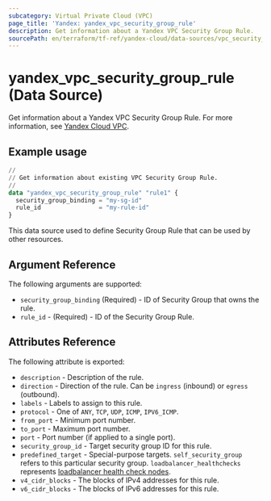 ```yaml
---
subcategory: Virtual Private Cloud (VPC)
page_title: 'Yandex: yandex_vpc_security_group_rule'
description: Get information about a Yandex VPC Security Group Rule.
sourcePath: en/terraform/tf-ref/yandex-cloud/data-sources/vpc_security_group_rule.md
---
```


# yandex_vpc_security_group_rule (Data Source)

Get information about a Yandex VPC Security Group Rule. For more information, see [Yandex Cloud VPC](https://yandex.cloud/docs/vpc/concepts/security-groups).

## Example usage

```terraform
//
// Get information about existing VPC Security Group Rule.
//
data "yandex_vpc_security_group_rule" "rule1" {
  security_group_binding = "my-sg-id"
  rule_id                = "my-rule-id"
}
```

This data source used to define Security Group Rule that can be used by other resources.

## Argument Reference

The following arguments are supported:

* `security_group_binding` (Required) - ID of Security Group that owns the rule.
* `rule_id` - (Required) - ID of the Security Group Rule.

## Attributes Reference

The following attribute is exported:
* `description` - Description of the rule.
* `direction` - Direction of the rule. Can be `ingress` (inbound) or `egress` (outbound).
* `labels` - Labels to assign to this rule.
* `protocol` - One of `ANY`, `TCP`, `UDP`, `ICMP`, `IPV6_ICMP`.
* `from_port` - Minimum port number.
* `to_port` - Maximum port number.
* `port` - Port number (if applied to a single port).
* `security_group_id` - Target security group ID for this rule.
* `predefined_target` - Special-purpose targets. `self_security_group` refers to this particular security group. `loadbalancer_healthchecks` represents [loadbalancer health check nodes](https://yandex.cloud/docs/network-load-balancer/concepts/health-check).
* `v4_cidr_blocks` - The blocks of IPv4 addresses for this rule.
* `v6_cidr_blocks` - The blocks of IPv6 addresses for this rule.
